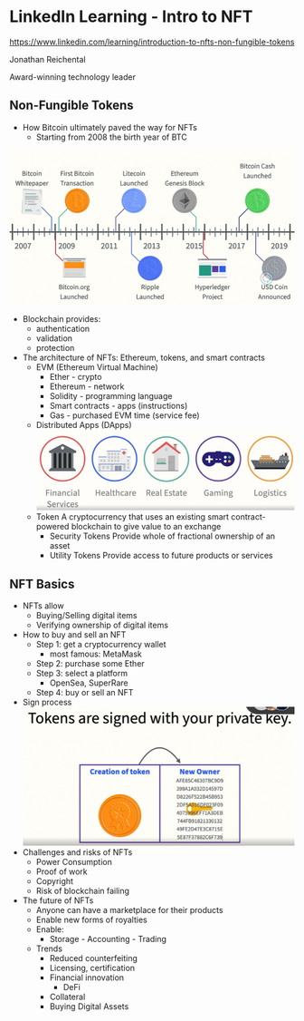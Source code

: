 # LinkedIn Learning - Intro to NFT

https://www.linkedin.com/learning/introduction-to-nfts-non-fungible-tokens

Jonathan Reichental

Award-winning technology leader



## Non-Fungible Tokens

- How Bitcoin ultimately paved the way for NFTs
  - Starting from 2008 the birth year of BTC



![image-20220121160909660](img/LL_Intro_to_NFT/image-20220121160909660.png)



- Blockchain provides:
  - authentication
  - validation
  - protection
- The architecture of NFTs: Ethereum, tokens, and smart contracts
  - EVM (Ethereum Virtual Machine)
    - Ether - crypto
    - Ethereum - network
    - Solidity - programming language
    - Smart contracts - apps (instructions)
    - Gas - purchased EVM time (service fee)
  - Distributed Apps (DApps)
    ![image-20220121161347242](img/LL_Intro_to_NFT/image-20220121161347242.png)
  - Token
    A cryptocurrency that uses an existing smart contract-powered blockchain to give value to an exchange
    - Security Tokens
      Provide whole of fractional ownership of an asset
    - Utility Tokens
      Provide access to future products or services



## NFT Basics

- NFTs allow
  - Buying/Selling digital items
  - Verifying ownership of digital items
- How to buy and sell an NFT
  - Step 1: get a cryptocurrency wallet
    - most famous: MetaMask
  - Step 2: purchase some Ether
  - Step 3: select a platform
    - OpenSea, SuperRare
  - Step 4: buy or sell an NFT
- Sign process
  ![image-20220121162548286](img/LL_Intro_to_NFT/image-20220121162548286.png)
- Challenges and risks of NFTs
  - Power Consumption
  - Proof of work
  - Copyright
  - Risk of blockchain failing
- The future of NFTs
  - Anyone can have a marketplace for their products
  - Enable new forms of royalties
  - Enable:
    - Storage - Accounting - Trading
  - Trends
    - Reduced counterfeiting
    - Licensing, certification
    - Financial innovation
      - DeFi
    - Collateral
    - Buying Digital Assets





